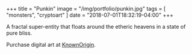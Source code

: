 +++
title = "Punkin"
image = "/img/portfolio/punkin.jpg"
tags = [ "monsters", "cryptoart" ]
date = "2018-07-01T18:32:19-04:00"
+++

A fractal super-entity that floats around the etheric heavens in a state of pure bliss.

<!--more-->

Purchase digital art at [KnownOrigin][1].

[1]: https://www.knownorigin.io/artists/LEV/editions/LEVPUNKINCARDDIG
